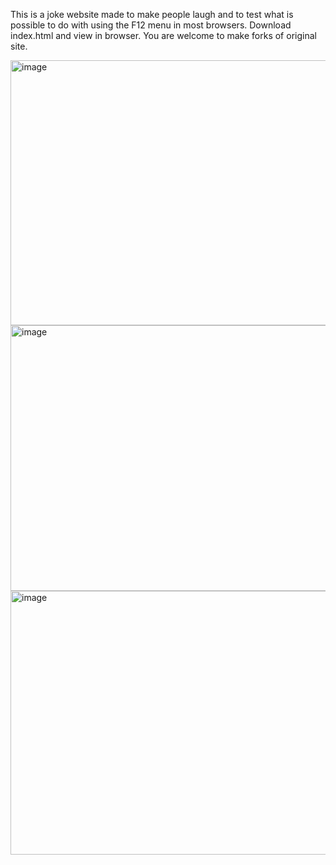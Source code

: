 This is a joke website made to make people laugh and to test what is possible to do with using the F12 menu in most browsers. 
Download index.html and view in browser. You are welcome to make forks of original site.

<img width="902" height="424" alt="image" src="https://github.com/user-attachments/assets/517492b5-fb43-49b3-b521-20f0cffd3ecd" />

<img width="902" height="425" alt="image" src="https://github.com/user-attachments/assets/1af0bb35-dbdd-411f-9107-9b51fbc01d65" />

<img width="905" height="422" alt="image" src="https://github.com/user-attachments/assets/950ae45a-b4cf-4994-bcee-c19fb1a39e44" />
